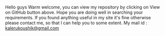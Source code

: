 Hello guys
Warm welcome, you can view my repository by clicking on View on GitHub button above.
Hope you are doing well in searching your requirements.
If you found anything useful in my site it's fine otherwise please contact me, so that I can help you to some extent.
My mail id : kalerukoushik@gmail.com
